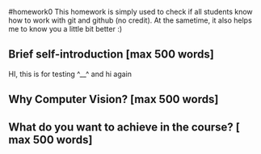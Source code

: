 #homework0
This homework is simply used to check if all students know how to work with git and github (no credit).
At the sametime, it also helps me to know you a little bit better :)

## Brief self-introduction [max 500 words]
HI, this is for testing ^__^
and hi again

## Why Computer Vision? [max 500 words]

## What do you want to achieve in the course? [ max 500 words]
